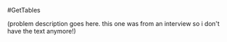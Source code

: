 #GetTables

(problem description goes here. this one was from an interview so i don't have the text anymore!)
